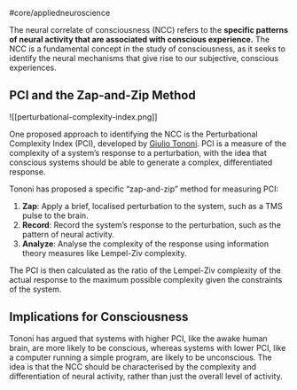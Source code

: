 #core/appliedneuroscience

The neural correlate of consciousness (NCC) refers to the **specific patterns of neural activity that are associated with conscious experience.** The NCC is a fundamental concept in the study of consciousness, as it seeks to identify the neural mechanisms that give rise to our subjective, conscious experiences.

## PCI and the Zap-and-Zip Method

![[perturbational-complexity-index.png]]

One proposed approach to identifying the NCC is the Perturbational Complexity Index (PCI), developed by [Giulio Tononi](https://en.wikipedia.org/wiki/Giulio_Tononi). PCI is a measure of the complexity of a system’s response to a perturbation, with the idea that conscious systems should be able to generate a complex, differentiated response.

Tononi has proposed a specific “zap-and-zip” method for measuring PCI:
1. **Zap**: Apply a brief, localised perturbation to the system, such as a TMS pulse to the brain.
2. **Record**: Record the system’s response to the perturbation, such as the pattern of neural activity.
3. **Analyze**: Analyse the complexity of the response using information theory measures like Lempel-Ziv complexity.

The PCI is then calculated as the ratio of the Lempel-Ziv complexity of the actual response to the maximum possible complexity given the constraints of the system.

## Implications for Consciousness

Tononi has argued that systems with higher PCI, like the awake human brain, are more likely to be conscious, whereas systems with lower PCI, like a computer running a simple program, are likely to be unconscious. The idea is that the NCC should be characterised by the complexity and differentiation of neural activity, rather than just the overall level of activity.
